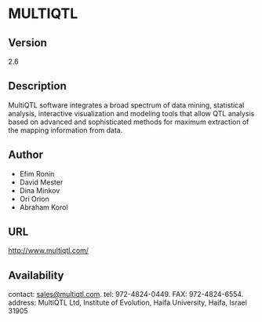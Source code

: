 # MULTIQTL

## Version
2.6

## Description
MultiQTL software integrates a broad spectrum of data mining, statistical analysis, interactive visualization and modeling tools that allow QTL analysis based on advanced and sophisticated methods for maximum extraction of the mapping information from data.

## Author
* Efim Ronin
* David Mester
* Dina Minkov
* Ori Orion
* Abraham Korol

## URL
http://www.multiqtl.com/

## Availability
contact: sales@multiqtl.com. tel: 972-4824-0449\. FAX: 972-4824-6554. address: MultiQTL Ltd, Institute of Evolution, Haifa University, Haifa, Israel 31905